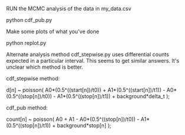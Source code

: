 RUN the MCMC analysis of the data in my_data.csv

python cdf_pub.py  


Make some plots of what you've done

python replot.py

Alternate analysis method cdf_stepwise.py uses differential counts expected in a particular interval.
This seems to get similar answers.  It's unclear which method is better.

cdf_stepwise method:

d[n] ~ poisson( A0*(0.5^((start[n])/t0)) + A1*(0.5^((start[n])/t1)) - A0*(0.5^((stop[n])/t0)) - A1*(0.5^((stop[n])/t1)) + background*delta_t );


cdf_pub method:

count[n] ~ poisson( A0 + A1 -  A0*(0.5^((stop[n])/t0)) - A1*(0.5^((stop[n])/t1)) + background*stop[n] );

